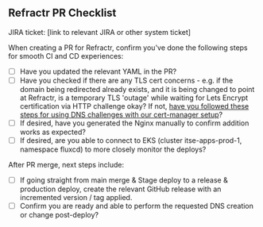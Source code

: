 ## Refractr PR Checklist

JIRA ticket: [link to relevant JIRA or other system ticket]

When creating a PR for Refractr, confirm you've done the following steps for smooth CI and CD experiences:
- [ ] Have you updated the relevant YAML in the PR?
- [ ] Have you checked if there are any TLS cert concerns - e.g. if the domain being redirected already exists, and it is being changed to point at Refractr, is a temporary TLS 'outage' while waiting for Lets Encrypt certification via HTTP challenge okay? If not, [have you followed these steps for using DNS challenges with our cert-manager setup](https://mana.mozilla.org/wiki/display/SRE/Refractr+-+How+To+-+DNS+Challenges)?
- [ ] If desired, have you generated the Nginx manually to confirm addition works as expected? 
- [ ] If desired, are you able to connect to EKS (cluster itse-apps-prod-1, namespace fluxcd) to more closely monitor the deploys?

After PR merge, next steps include:
- [ ] If going straight from main merge & Stage deploy to a release & production deploy, create the relevant GitHub release with an incremented version / tag applied.
- [ ] Confirm you are ready and able to perform the requested DNS creation or change post-deploy? 
